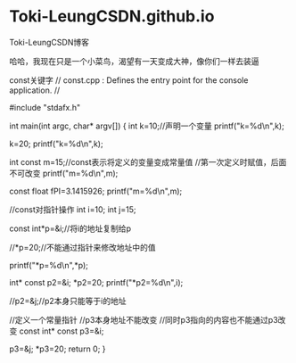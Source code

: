 # Toki-LeungCSDN.github.io
Toki-LeungCSDN博客

哈哈，我现在只是一个小菜鸟，渴望有一天变成大神，像你们一样去装逼


const关键字
// const.cpp : Defines the entry point for the console application.
//

#include "stdafx.h"

int main(int argc, char* argv[])
{
 int k=10;//声明一个变量
 printf("k=%d\n",k);

 k=20;
 printf("k=%d\n",k);

 int const m=15;//const表示将定义的变量变成常量值
 //第一次定义时赋值，后面不可改变
 printf("m=%d\n",m);

 const float fPI=3.1415926;
 printf("m=%d\n",m);

//const对指针操作
int i=10;
int j=15;

const int*p=&i;//将i的地址复制给p

//*p=20;//不能通过指针来修改地址中的值

printf("*p=%d\n",*p);

int* const p2=&i;
*p2=20;
printf("*p2=%d\n",i);

//p2=&j;//p2本身只能等于i的地址

//定义一个常量指针
//p3本身地址不能改变
//同时p3指向的内容也不能通过p3改变
const int* const p3=&i;

p3=&j;
*p3=20;
return 0;
}
